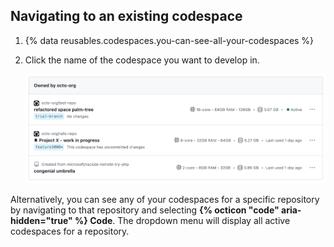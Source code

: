 ## Navigating to an existing codespace

1. {% data reusables.codespaces.you-can-see-all-your-codespaces %}
1. Click the name of the codespace you want to develop in.

   ![Screenshot of a list of three codespaces on the https://github.com/codespaces page.](/assets/images/help/codespaces/your-codespaces-list.png)

Alternatively, you can see any of your codespaces for a specific repository by navigating to that repository and selecting **{% octicon "code" aria-hidden="true" %} Code**. The dropdown menu will display all active codespaces for a repository.
